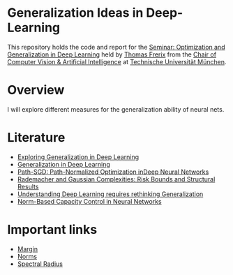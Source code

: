 # Generalization Ideas in Deep-Learning

This repository holds the code and report for the [Seminar: Optimization and Generalization in Deep Learning](https://vision.in.tum.de/teaching/ws2019/dltheory_ws19) held by [Thomas Frerix](https://vision.in.tum.de/members/frerix) from the [Chair of Computer Vision & Artificial Intelligence](https://vision.in.tum.de/) at [Technische Universität München](https://www.tum.de/).

# Overview
I will explore different measures for the generalization ability of neural nets.

# Literature
- [Exploring Generalization in Deep Learning](https://papers.nips.cc/paper/7176-exploring-generalization-in-deep-learning.pdf)
- [Generalization in Deep Learning](https://arxiv.org/pdf/1710.05468.pdf)
- [Path-SGD: Path-Normalized Optimization inDeep Neural Networks](https://pdfs.semanticscholar.org/6fe0/2ad979baad659f04c3376a77dbb2cb4699a5.pdf)
- [Rademacher and Gaussian Complexities: Risk Bounds and Structural Results](http://www.jmlr.org/papers/volume3/bartlett02a/bartlett02a.pdf)
- [Understanding Deep Learning requires rethinking Generalization](https://arxiv.org/pdf/1611.03530.pdf)
- [Norm-Based Capacity Control in Neural Networks](https://arxiv.org/pdf/1503.00036.pdf)

# Important links

- [Margin](https://en.wikipedia.org/wiki/Margin_of_error)
- [Norms](https://medium.com/@montjoile/l0-norm-l1-norm-l2-norm-l-infinity-norm-7a7d18a4f40c)
- [Spectral Radius](https://en.wikipedia.org/wiki/Spectral_radius)
